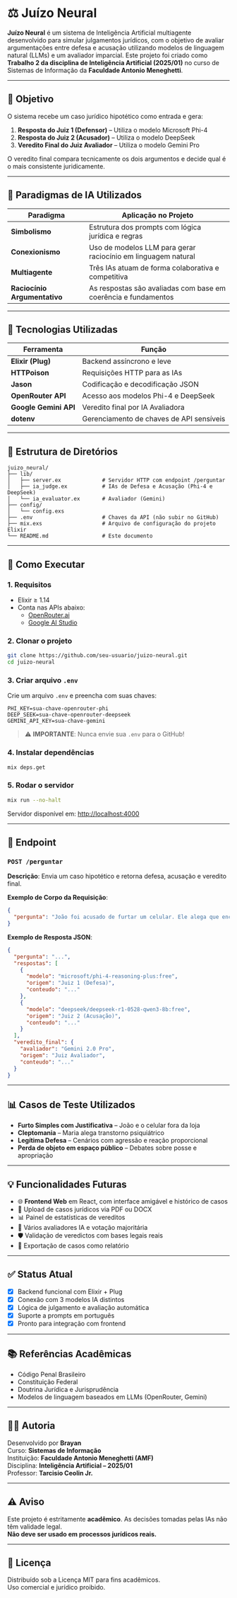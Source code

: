 # ⚖️ Juízo Neural

**Juízo Neural** é um sistema de Inteligência Artificial multiagente desenvolvido para simular julgamentos jurídicos, com o objetivo de avaliar argumentações entre defesa e acusação utilizando modelos de linguagem natural (LLMs) e um avaliador imparcial. Este projeto foi criado como **Trabalho 2 da disciplina de Inteligência Artificial (2025/01)** no curso de Sistemas de Informação da **Faculdade Antonio Meneghetti**.

---

## 🧠 Objetivo

O sistema recebe um caso jurídico hipotético como entrada e gera:

1. **Resposta do Juiz 1 (Defensor)** – Utiliza o modelo Microsoft Phi-4
2. **Resposta do Juiz 2 (Acusador)** – Utiliza o modelo DeepSeek
3. **Veredito Final do Juiz Avaliador** – Utiliza o modelo Gemini Pro

O veredito final compara tecnicamente os dois argumentos e decide qual é o mais consistente juridicamente.

---

## 🧩 Paradigmas de IA Utilizados

| Paradigma | Aplicação no Projeto |
|----------|----------------------|
| **Simbolismo** | Estrutura dos prompts com lógica jurídica e regras |
| **Conexionismo** | Uso de modelos LLM para gerar raciocínio em linguagem natural |
| **Multiagente** | Três IAs atuam de forma colaborativa e competitiva |
| **Raciocínio Argumentativo** | As respostas são avaliadas com base em coerência e fundamentos |

---

## 🚀 Tecnologias Utilizadas

| Ferramenta | Função |
|------------|--------|
| **Elixir (Plug)** | Backend assíncrono e leve |
| **HTTPoison** | Requisições HTTP para as IAs |
| **Jason** | Codificação e decodificação JSON |
| **OpenRouter API** | Acesso aos modelos Phi-4 e DeepSeek |
| **Google Gemini API** | Veredito final por IA Avaliadora |
| **dotenv** | Gerenciamento de chaves de API sensíveis |

---

## 📁 Estrutura de Diretórios

```
juizo_neural/
├── lib/
│   ├── server.ex             # Servidor HTTP com endpoint /perguntar
│   ├── ia_judge.ex           # IAs de Defesa e Acusação (Phi-4 e DeepSeek)
│   └── ia_evaluator.ex       # Avaliador (Gemini)
├── config/
│   └── config.exs
├── .env                      # Chaves da API (não subir no GitHub)
├── mix.exs                   # Arquivo de configuração do projeto Elixir
└── README.md                 # Este documento
```

---

## 🧪 Como Executar

### 1. Requisitos

- Elixir ≥ 1.14
- Conta nas APIs abaixo:
  - [OpenRouter.ai](https://openrouter.ai/)
  - [Google AI Studio](https://makersuite.google.com/app)

### 2. Clonar o projeto

```bash
git clone https://github.com/seu-usuario/juizo-neural.git
cd juizo-neural
```

### 3. Criar arquivo `.env`

Crie um arquivo `.env` e preencha com suas chaves:

```env
PHI_KEY=sua-chave-openrouter-phi
DEEP_SEEK=sua-chave-openrouter-deepseek
GEMINI_API_KEY=sua-chave-gemini
```

> ⚠️ **IMPORTANTE**: Nunca envie sua `.env` para o GitHub!

### 4. Instalar dependências

```bash
mix deps.get
```

### 5. Rodar o servidor

```bash
mix run --no-halt
```

Servidor disponível em: [http://localhost:4000](http://localhost:4000)

---

## 📡 Endpoint

### `POST /perguntar`

**Descrição**: Envia um caso hipotético e retorna defesa, acusação e veredito final.

**Exemplo de Corpo da Requisição**:

```json
{
  "pergunta": "João foi acusado de furtar um celular. Ele alega que encontrou no chão fora da loja. Como a defesa e acusação devem argumentar?"
}
```

**Exemplo de Resposta JSON**:

```json
{
  "pergunta": "...",
  "respostas": [
    {
      "modelo": "microsoft/phi-4-reasoning-plus:free",
      "origem": "Juiz 1 (Defesa)",
      "conteudo": "..."
    },
    {
      "modelo": "deepseek/deepseek-r1-0528-qwen3-8b:free",
      "origem": "Juiz 2 (Acusação)",
      "conteudo": "..."
    }
  ],
  "veredito_final": {
    "avaliador": "Gemini 2.0 Pro",
    "origem": "Juiz Avaliador",
    "conteudo": "..."
  }
}
```

---

## 📊 Casos de Teste Utilizados

- **Furto Simples com Justificativa** – João e o celular fora da loja
- **Cleptomania** – Maria alega transtorno psiquiátrico
- **Legítima Defesa** – Cenários com agressão e reação proporcional
- **Perda de objeto em espaço público** – Debates sobre posse e apropriação

---

## 💡 Funcionalidades Futuras

- 🌐 **Frontend Web** em React, com interface amigável e histórico de casos
- 📝 Upload de casos jurídicos via PDF ou DOCX
- 📊 Painel de estatísticas de vereditos
- 🧠 Vários avaliadores IA e votação majoritária
- 🛡️ Validação de veredictos com bases legais reais
- 🧾 Exportação de casos como relatório

---

## ✅ Status Atual

- [x] Backend funcional com Elixir + Plug
- [x] Conexão com 3 modelos IA distintos
- [x] Lógica de julgamento e avaliação automática
- [x] Suporte a prompts em português
- [x] Pronto para integração com frontend

---

## 📚 Referências Acadêmicas

- Código Penal Brasileiro
- Constituição Federal
- Doutrina Jurídica e Jurisprudência
- Modelos de linguagem baseados em LLMs (OpenRouter, Gemini)

---

## 👨‍🏫 Autoria

Desenvolvido por **Brayan**  
Curso: **Sistemas de Informação**  
Instituição: **Faculdade Antonio Meneghetti (AMF)**  
Disciplina: **Inteligência Artificial – 2025/01**  
Professor: **Tarcisio Ceolin Jr.**

---

## ⚠️ Aviso

Este projeto é estritamente **acadêmico**. As decisões tomadas pelas IAs não têm validade legal.  
**Não deve ser usado em processos jurídicos reais.**

---

## 📄 Licença

Distribuído sob a Licença MIT para fins acadêmicos.  
Uso comercial e jurídico proibido.
